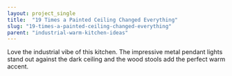 ```yaml
---
layout: project_single
title:  "19 Times a Painted Ceiling Changed Everything"
slug: "19-times-a-painted-ceiling-changed-everything"
parent: "industrial-warm-kitchen-ideas"
---
```

Love the industrial vibe of this kitchen. The impressive metal pendant lights stand out against the dark ceiling and the wood stools add the perfect warm accent.